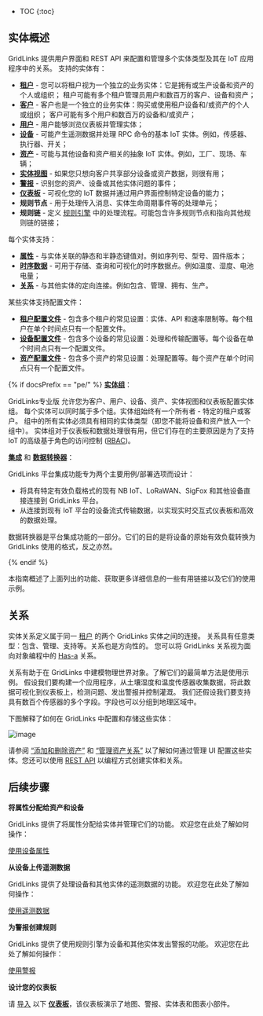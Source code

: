 * TOC
{:toc}

## 实体概述

GridLinks 提供用户界面和 REST API 来配置和管理多个实体类型及其在 IoT 应用程序中的关系。
支持的实体有：

- **[租户](/docs/{{docsPrefix}}user-guide/ui/tenants/)** - 您可以将租户视为一个独立的业务实体：它是拥有或生产设备和资产的个人或组织；
租户可能有多个租户管理员用户和数百万的客户、设备和资产；
- **[客户](/docs/{{docsPrefix}}user-guide/ui/customers/)** - 客户也是一个独立的业务实体：购买或使用租户设备和/或资产的个人或组织；
客户可能有多个用户和数百万的设备和/或资产；
- **[用户](/docs/{{docsPrefix}}user-guide/ui/users/)** - 用户能够浏览仪表板并管理实体；
- **[设备](/docs/{{docsPrefix}}user-guide/ui/devices/)** - 可能产生遥测数据并处理 RPC 命令的基本 IoT 实体。例如，传感器、执行器、开关；
- **[资产](/docs/{{docsPrefix}}user-guide/ui/assets/)** - 可能与其他设备和资产相关的抽象 IoT 实体。例如，工厂、现场、车辆；
- **[实体视图](/docs/{{docsPrefix}}user-guide/entity-views/)** - 如果您只想向客户共享部分设备或资产数据，则很有用；
- **[警报](/docs/{{docsPrefix}}user-guide/alarms/)** - 识别您的资产、设备或其他实体问题的事件；
- **[仪表板](/docs/{{docsPrefix}}user-guide/dashboards/)** - 可视化您的 IoT 数据并通过用户界面控制特定设备的能力；
- **规则节点** - 用于处理传入消息、实体生命周期事件等的处理单元；
- **规则链** - 定义 [规则引擎](/docs/{{docsPrefix}}user-guide/rule-engine-2-0/re-getting-started/) 中的处理流程。可能包含许多规则节点和指向其他规则链的链接；

每个实体支持：

- **[属性](/docs/{{docsPrefix}}user-guide/attributes/)** - 与实体关联的静态和半静态键值对。例如序列号、型号、固件版本；
- **[时序数据](/docs/{{docsPrefix}}user-guide/telemetry/)** - 可用于存储、查询和可视化的时序数据点。例如温度、湿度、电池电量；
- **[关系](#relations)** - 与其他实体的定向连接。例如包含、管理、拥有、生产。

某些实体支持配置文件：

- **[租户配置文件](/docs/{{docsPrefix}}user-guide/tenant-profiles/)** - 包含多个租户的常见设置：实体、API 和速率限制等。每个租户在单个时间点只有一个配置文件。
- **[设备配置文件](/docs/{{docsPrefix}}user-guide/device-profiles/)** - 包含多个设备的常见设置：处理和传输配置等。每个设备在单个时间点只有一个配置文件。
- **[资产配置文件](/docs/{{docsPrefix}}user-guide/asset-profiles/)** - 包含多个资产的常见设置：处理配置等。每个资产在单个时间点只有一个配置文件。

{% if docsPrefix == "pe/" %}
**[实体组](/docs/pe/user-guide/groups/)**：

 GridLinks专业版 允许您为客户、用户、设备、资产、实体视图和仪表板配置实体组。
每个实体可以同时属于多个组。实体组始终有一个所有者 - 特定的租户或客户。
组中的所有实体必须具有相同的实体类型（即您不能将设备和资产放入一个组中）。
实体组对于仪表板和数据处理很有用，但它们存在的主要原因是为了支持 IoT 的高级基于角色的访问控制 ([RBAC](/docs/pe/user-guide/rbac/))。

**[集成](/docs/user-guide/integrations/)** 和 **[数据转换器](/docs/user-guide/integrations/#data-converters)**：

GridLinks 平台集成功能专为两个主要用例/部署选项而设计：

- 将具有特定有效负载格式的现有 NB IoT、LoRaWAN、SigFox 和其他设备直接连接到 GridLinks 平台。
- 从连接到现有 IoT 平台的设备流式传输数据，以实现实时交互式仪表板和高效的数据处理。

数据转换器是平台集成功能的一部分。它们的目的是将设备的原始有效负载转换为 GridLinks 使用的格式，反之亦然。

{% endif %}

本指南概述了上面列出的功能、获取更多详细信息的一些有用链接以及它们的使用示例。

## 关系

实体关系定义属于同一 [租户](/docs/{{docsPrefix}}user-guide/ui/tenants/) 的两个 GridLinks 实体之间的连接。
关系具有任意类型：包含、管理、支持等。关系也是方向性的。
您可以将 GridLinks 关系视为面向对象编程中的 [Has-a](https://en.wikipedia.org/wiki/Has-a) 关系。

关系有助于在 GridLinks 中建模物理世界对象。了解它们的最简单方法是使用示例。
假设我们要构建一个应用程序，从土壤湿度和温度传感器收集数据，将此数据可视化到仪表板上，检测问题、发出警报并控制灌溉。
我们还假设我们要支持具有数百个传感器的多个字段。字段也可以分组到地理区域中。

下图解释了如何在 GridLinks 中配置和存储这些实体：

![image](/images/user-guide/entities-and-relations.svg)


请参阅 [“添加和删除资产”](/docs/pe/user-guide/ui/assets/#add-and-delete-assets) 和 [“管理资产关系”](/docs/pe/user-guide/ui/assets/#manage-asset-relations)
以了解如何通过管理 UI 配置这些实体。您还可以使用 [REST API](/docs/reference/rest-client/) 以编程方式创建实体和关系。

## 后续步骤

**将属性分配给资产和设备**

GridLinks 提供了将属性分配给实体并管理它们的功能。
欢迎您在此处了解如何操作：
<p><a href="/docs/{{docsPrefix}}user-guide/attributes" class="button">使用设备属性</a></p>


**从设备上传遥测数据**

GridLinks 提供了处理设备和其他实体的遥测数据的功能。
欢迎您在此处了解如何操作：
<p><a href="/docs/{{docsPrefix}}user-guide/telemetry" class="button">使用遥测数据</a></p>

**为警报创建规则**

GridLinks 提供了使用规则引擎为设备和其他实体发出警报的功能。
欢迎您在此处了解如何操作：
<p><a href="/docs/{{docsPrefix}}user-guide/alarms" class="button">使用警报</a></p>

**设计您的仪表板**

请 [导入](/docs/{{docsPrefix}}user-guide/ui/dashboards/#dashboard-import) 以下 [**仪表板**](/docs/{{docsPrefix}}user-guide/resources/region_fields_dashboard.json)，该仪表板演示了地图、警报、实体表和图表小部件。